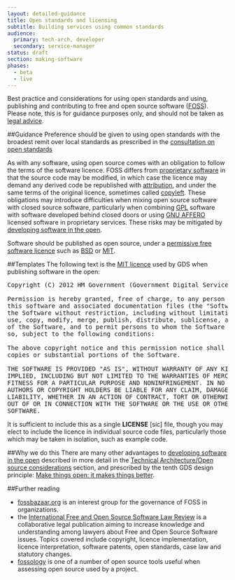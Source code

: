 ```yaml
---
layout: detailed-guidance
title: Open standards and licensing
subtitle: Building services using common standards
audience:
  primary: tech-arch, developer
  secondary: service-manager
status: draft
section: making-software
phases:
  - beta
  - live
---
```

    
Best practice and considerations for using open standards and using, publishing and contributing to free and open source software ([FOSS](http://en.wikipedia.org/wiki/Free_and_open-source_software)).
Please note, this is for guidance purposes only, and should not be taken as [legal advice](http://en.wikipedia.org/wiki/IANACL).

##Guidance
Preference should be given to using open standards with the broadest remit over local standards
as prescribed in the [consultation on open standards](http://consultation.cabinetoffice.gov.uk/openstandards/)

As with any software, using open source comes with an obligation to follow the terms of the software licence.
FOSS differs from [proprietary software](http://en.wikipedia.org/wiki/Proprietary_software) in that the source code may be modified,
in which case the licence may demand any derived code be republished with [attribution](http://en.wikipedia.org/wiki/Attribution_(copyright)),
and under the same terms of the original licence, sometimes called [copyleft](http://en.wikipedia.org/wiki/Copyleft).
These obligations may introduce difficulties when mixing open source software with closed source software, particularly
when combining [GPL](http://en.wikipedia.org/wiki/GNU_General_Public_License) software with software developed behind closed doors
or using [GNU AFFERO](http://www.gnu.org/licenses/agpl-3.0.html) licensed software in proprietary services.
These risks may be mitigated by [developing software in the open](http://digital.cabinetoffice.gov.uk/2012/10/12/coding-in-the-open/).

Software should be published as open source, under a [permissive free software licence](http://en.wikipedia.org/wiki/Permissive_free_software_licence) such as [BSD](http://opensource.org/licenses/BSD-2-Clause) or [MIT](http://opensource.org/licenses/MIT).

##Templates
The following text is the [MIT licence](http://opensource.org/licenses/MIT) used by GDS when publishing software in the open:
<pre>
Copyright (C) 2012 HM Government (Government Digital Service)

Permission is hereby granted, free of charge, to any person obtaining a copy of
this software and associated documentation files (the "Software"), to deal in
the Software without restriction, including without limitation the rights to
use, copy, modify, merge, publish, distribute, sublicense, and/or sell copies
of the Software, and to permit persons to whom the Software is furnished to do
so, subject to the following conditions:

The above copyright notice and this permission notice shall be included in all
copies or substantial portions of the Software.

THE SOFTWARE IS PROVIDED "AS IS", WITHOUT WARRANTY OF ANY KIND, EXPRESS OR
IMPLIED, INCLUDING BUT NOT LIMITED TO THE WARRANTIES OF MERCHANTABILITY,
FITNESS FOR A PARTICULAR PURPOSE AND NONINFRINGEMENT. IN NO EVENT SHALL THE
AUTHORS OR COPYRIGHT HOLDERS BE LIABLE FOR ANY CLAIM, DAMAGES OR OTHER
LIABILITY, WHETHER IN AN ACTION OF CONTRACT, TORT OR OTHERWISE, ARISING FROM,
OUT OF OR IN CONNECTION WITH THE SOFTWARE OR THE USE OR OTHER DEALINGS IN THE
SOFTWARE.
</pre>
It is sufficient to include this as a single **LICENSE** [sic] file, though you may elect to include the licence in 
individual source code files, particularly those which may be taken in isolation, such as example code.

##Why we do this
There are many other advantages to [developing software in the open](http://digital.cabinetoffice.gov.uk/2012/10/12/coding-in-the-open/)
described in more detail in the [Technical Architecture/Open source considerations]() section,
and prescribed by the tenth GDS design principle: [Make things open: it makes things better](https://www.gov.uk/designprinciples#tenth).

##Further reading
- [fossbazaar.org](https://fossbazaar.org/) is an interest group for the governance of FOSS in organizations.
- the [International Free and Open Source Software Law Review](http://www.ifosslr.org/) is a collaborative legal publication aiming to increase knowledge and understanding among lawyers about Free and Open Source Software issues. Topics covered include copyright, licence implementation, licence interpretation, software patents, open standards, case law and statutory changes.
- [fossology](http://www.fossology.org/) is one of a number of open source tools useful when assessing open source used by a project.
